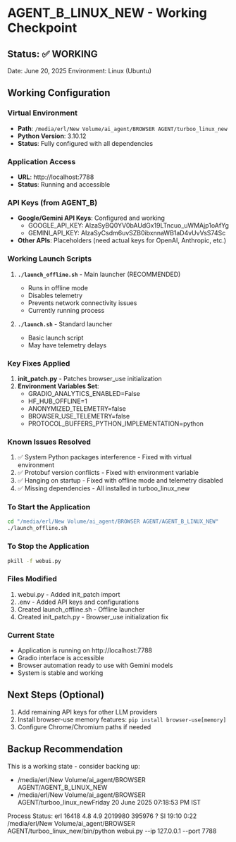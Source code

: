 # AGENT_B_LINUX_NEW - Working Checkpoint

## Status: ✅ WORKING

Date: June 20, 2025
Environment: Linux (Ubuntu)

## Working Configuration

### Virtual Environment
- **Path**: `/media/erl/New Volume/ai_agent/BROWSER AGENT/turboo_linux_new`
- **Python Version**: 3.10.12
- **Status**: Fully configured with all dependencies

### Application Access
- **URL**: http://localhost:7788
- **Status**: Running and accessible

### API Keys (from AGENT_B)
- **Google/Gemini API Keys**: Configured and working
  - GOOGLE_API_KEY: AIzaSyBQ0YV0bAUdGx19LTncuo_uWMAjp1oAfYg
  - GEMINI_API_KEY: AIzaSyCsdm6uvSZB0ibxnnaWB1aD4vUvVsS74Sc
- **Other APIs**: Placeholders (need actual keys for OpenAI, Anthropic, etc.)

### Working Launch Scripts
1. **`./launch_offline.sh`** - Main launcher (RECOMMENDED)
   - Runs in offline mode
   - Disables telemetry
   - Prevents network connectivity issues
   - Currently running process

2. **`./launch.sh`** - Standard launcher
   - Basic launch script
   - May have telemetry delays

### Key Fixes Applied
1. **init_patch.py** - Patches browser_use initialization
2. **Environment Variables Set**:
   - GRADIO_ANALYTICS_ENABLED=False
   - HF_HUB_OFFLINE=1
   - ANONYMIZED_TELEMETRY=false
   - BROWSER_USE_TELEMETRY=false
   - PROTOCOL_BUFFERS_PYTHON_IMPLEMENTATION=python

### Known Issues Resolved
1. ✅ System Python packages interference - Fixed with virtual environment
2. ✅ Protobuf version conflicts - Fixed with environment variable
3. ✅ Hanging on startup - Fixed with offline mode and telemetry disabled
4. ✅ Missing dependencies - All installed in turboo_linux_new

### To Start the Application
```bash
cd "/media/erl/New Volume/ai_agent/BROWSER AGENT/AGENT_B_LINUX_NEW"
./launch_offline.sh
```

### To Stop the Application
```bash
pkill -f webui.py
```

### Files Modified
1. webui.py - Added init_patch import
2. .env - Added API keys and configurations
3. Created launch_offline.sh - Offline launcher
4. Created init_patch.py - Browser_use initialization fix

### Current State
- Application is running on http://localhost:7788
- Gradio interface is accessible
- Browser automation ready to use with Gemini models
- System is stable and working

## Next Steps (Optional)
1. Add remaining API keys for other LLM providers
2. Install browser-use memory features: `pip install browser-use[memory]`
3. Configure Chrome/Chromium paths if needed

## Backup Recommendation
This is a working state - consider backing up:
- /media/erl/New Volume/ai_agent/BROWSER AGENT/AGENT_B_LINUX_NEW
- /media/erl/New Volume/ai_agent/BROWSER AGENT/turboo_linux_newFriday 20 June 2025 07:18:53 PM IST

Process Status:
erl        16418  4.8  4.9 2019980 395976 ?      Sl   19:10   0:22 /media/erl/New Volume/ai_agent/BROWSER AGENT/turboo_linux_new/bin/python webui.py --ip 127.0.0.1 --port 7788
